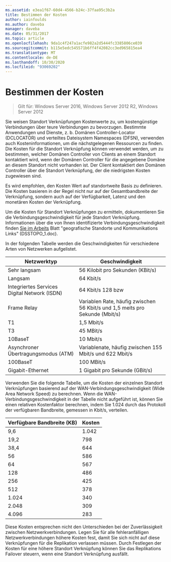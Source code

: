```yaml
---
ms.assetid: e3ea1f67-60d4-4566-b24c-37faa95c3b2a
title: Bestimmen der Kosten
author: iainfoulds
ms.author: daveba
manager: daveba
ms.date: 05/31/2017
ms.topic: article
ms.openlocfilehash: 9da1c4f247a1acfe982a2d5444fc3385806ce039
ms.sourcegitcommit: b115e5edc545571b6ff4f42082cc3ed965815ea4
ms.translationtype: MT
ms.contentlocale: de-DE
ms.lasthandoff: 10/30/2020
ms.locfileid: "93069202"
---
```

# <a name="determining-the-cost"></a>Bestimmen der Kosten

>Gilt für: Windows Server 2016, Windows Server 2012 R2, Windows Server 2012

Sie weisen Standort Verknüpfungen Kostenwerte zu, um kostengünstige Verbindungen über teure Verbindungen zu bevorzugen. Bestimmte Anwendungen und Dienste, z. b. Domänen Controller-Locator (DCLOCATOR) und verteiltes Dateisystem Namespaces (DFSN), verwenden auch Kosteninformationen, um die nächstgelegenen Ressourcen zu finden. Die Kosten für die Standort Verknüpfung können verwendet werden, um zu bestimmen, welcher Domänen Controller von Clients an einem Standort kontaktiert wird, wenn der Domänen Controller für die angegebene Domäne an diesem Standort nicht vorhanden ist. Der Client kontaktiert den Domänen Controller über die Standort Verknüpfung, der die niedrigsten Kosten zugewiesen sind.

Es wird empfohlen, den Kosten Wert auf standortweite Basis zu definieren. Die Kosten basieren in der Regel nicht nur auf der Gesamtbandbreite der Verknüpfung, sondern auch auf der Verfügbarkeit, Latenz und den monetären Kosten der Verknüpfung.

Um die Kosten für Standort Verknüpfungen zu ermitteln, dokumentieren Sie die Verbindungsgeschwindigkeit für jede Standort Verknüpfung. Informationen über die von Ihnen identifizierte Verbindungsgeschwindigkeit finden [Sie im Arbeits](../../ad-ds/plan/Collecting-Network-Information.md) Blatt "geografische Standorte und Kommunikations Links" (DSSTOPO_1.doc).

In der folgenden Tabelle werden die Geschwindigkeiten für verschiedene Arten von Netzwerken aufgelistet.

|Netzwerktyp|Geschwindigkeit|
|----------------|---------|
|Sehr langsam|56 Kilobit pro Sekunden (KBit/s)|
|Langsam|64 Kbit/s|
|Integriertes Services Digital Network (ISDN)|64 Kbit/s 128 bzw|
|Frame Relay|Variablen Rate, häufig zwischen 56 Kbit/s und 1,5 meits pro Sekunde (Mbit/s)|
|T1|1,5 Mbit/s|
|T3|45 MBit/s|
|10BaseT|10 Mbit/s|
|Asynchroner Übertragungsmodus (ATM)|Variablenate, häufig zwischen 155 Mbit/s und 622 Mbit/s|
|100BaseT|100 MBit/s|
|Gigabit-Ethernet|1 Gigabit pro Sekunde (GBit/s)|

Verwenden Sie die folgende Tabelle, um die Kosten der einzelnen Standort Verknüpfungen basierend auf der WAN-Verbindungsgeschwindigkeit (Wide Area Network Speed) zu berechnen. Wenn die WAN-Verbindungsgeschwindigkeit in der Tabelle nicht aufgeführt ist, können Sie einen relativen Kostenfaktor berechnen, indem Sie 1.024 durch das Protokoll der verfügbaren Bandbreite, gemessen in Kbit/s, verteilen.

|Verfügbare Bandbreite (KB)|Kosten|
|--------------------------------|--------|
|9,6|1.042|
|19,2|798|
|38,4|644|
|56|586|
|64|567|
|128|486|
|256|425|
|512|378|
|1\.024|340|
|2\.048|309|
|4\.096|283|

Diese Kosten entsprechen nicht den Unterschieden bei der Zuverlässigkeit zwischen Netzwerkverbindungen. Legen Sie für alle fehleranfälligen Netzwerkverbindungen höhere Kosten fest, damit Sie sich nicht auf diese Verknüpfungen für die Replikation verlassen müssen. Durch Festlegen der Kosten für eine höhere Standort Verknüpfung können Sie das Replikations Failover steuern, wenn eine Standort Verknüpfung ausfällt.



